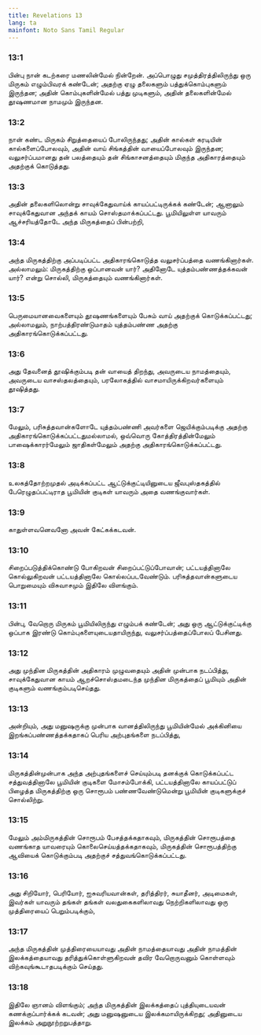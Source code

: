 ```yaml
---
title: Revelations 13
lang: ta
mainfont: Noto Sans Tamil Regular
---
```


###  13:1

பின்பு நான் கடற்கரை மணலின்மேல் நின்றேன். அப்பொழுது சமுத்திரத்திலிருந்து ஒரு மிருகம் எழும்பிவரக் கண்டேன்; அதற்கு ஏழு தலைகளும் பத்துக்கொம்புகளும் இருந்தன; அதின் கொம்புகளின்மேல் பத்து முடிகளும், அதின் தலைகளின்மேல் தூஷணமான நாமமும் இருந்தன.

###  13:2

நான் கண்ட மிருகம் சிறுத்தையைப் போலிருந்தது; அதின் கால்கள் கரடியின் கால்களைப்போலவும், அதின் வாய் சிங்கத்தின் வாயைப்போலவும் இருந்தன; வலுசர்ப்பமானது தன் பலத்தையும் தன் சிங்காசனத்தையும் மிகுந்த அதிகாரத்தையும் அதற்குக் கொடுத்தது.

###  13:3

அதின் தலைகளிலொன்று சாவுக்கேதுவாய்க் காயப்பட்டிருக்கக் கண்டேன்; ஆனாலும் சாவுக்கேதுவான அந்தக் காயம் சொஸ்தமாக்கப்பட்டது. பூமியிலுள்ள யாவரும் ஆச்சரியத்தோடே அந்த மிருகத்தைப் பின்பற்றி,

###  13:4

அந்த மிருகத்திற்கு அப்படிப்பட்ட அதிகாரங்கொடுத்த வலுசர்ப்பத்தை வணங்கினார்கள். அல்லாமலும்: மிருகத்திற்கு ஒப்பானவன் யார்? அதினோடே யுத்தம்பண்ணத்தக்கவன் யார்? என்று சொல்லி, மிருகத்தையும் வணங்கினார்கள்.

###  13:5

பெருமையானவைகளையும் தூஷணங்களையும் பேசும் வாய் அதற்குக் கொடுக்கப்பட்டது; அல்லாமலும், நாற்பத்திரண்டுமாதம் யுத்தம்பண்ண அதற்கு அதிகாரங்கொடுக்கப்பட்டது.

###  13:6

அது தேவனைத் தூஷிக்கும்படி தன் வாயைத் திறந்து, அவருடைய நாமத்தையும், அவருடைய வாசஸ்தலத்தையும், பரலோகத்தில் வாசமாயிருக்கிறவர்களையும் தூஷித்தது.

###  13:7

மேலும், பரிசுத்தவான்களோடே யுத்தம்பண்ணி அவர்களை ஜெயிக்கும்படிக்கு அதற்கு அதிகாரங்கொடுக்கப்பட்டதுமல்லாமல், ஒவ்வொரு கோத்திரத்தின்மேலும் பாஷைக்காரர்மேலும் ஜாதிகள்மேலும் அதற்கு அதிகாரங்கொடுக்கப்பட்டது.

###  13:8

உலகத்தோற்றமுதல் அடிக்கப்பட்ட ஆட்டுக்குட்டியினுடைய ஜீவபுஸ்தகத்தில் பேரெழுதப்பட்டிராத பூமியின் குடிகள் யாவரும் அதை வணங்குவார்கள்.

###  13:9

காதுள்ளவனெவனோ அவன் கேட்கக்கடவன்.

###  13:10

சிறைப்படுத்திக்கொண்டு போகிறவன் சிறைப்பட்டுப்போவான்; பட்டயத்தினாலே கொல்லுகிறவன் பட்டயத்தினாலே கொல்லப்படவேண்டும். பரிசுத்தவான்களுடைய பொறுமையும் விசுவாசமும் இதிலே விளங்கும்.

###  13:11

பின்பு, வேறொரு மிருகம் பூமியிலிருந்து எழும்பக் கண்டேன்; அது ஒரு ஆட்டுக்குட்டிக்கு ஒப்பாக இரண்டு கொம்புகளையுடையதாயிருந்து, வலுசர்ப்பத்தைப்போலப் பேசினது.

###  13:12

அது முந்தின மிருகத்தின் அதிகாரம் முழுவதையும் அதின் முன்பாக நடப்பித்து, சாவுக்கேதுவான காயம் ஆறச்சொஸ்தமடைந்த முந்தின மிருகத்தைப் பூமியும் அதின் குடிகளும் வணங்கும்படிசெய்தது.

###  13:13

அன்றியும், அது மனுஷருக்கு முன்பாக வானத்திலிருந்து பூமியின்மேல் அக்கினியை இறங்கப்பண்ணத்தக்கதாகப் பெரிய அற்புதங்களை நடப்பித்து,

###  13:14

மிருகத்தின்முன்பாக அந்த அற்புதங்களைச் செய்யும்படி தனக்குக் கொடுக்கப்பட்ட சத்துவத்தினாலே பூமியின் குடிகளை மோசம்போக்கி, பட்டயத்தினாலே காயப்பட்டுப் பிழைத்த மிருகத்திற்கு ஒரு சொரூபம் பண்ணவேண்டுமென்று பூமியின் குடிகளுக்குச் சொல்லிற்று.

###  13:15

மேலும் அம்மிருகத்தின் சொரூபம் பேசத்தக்கதாகவும், மிருகத்தின் சொரூபத்தை வணங்காத யாவரையும் கொலைசெய்யத்தக்கதாகவும், மிருகத்தின் சொரூபத்திற்கு ஆவியைக் கொடுக்கும்படி அதற்குச் சத்துவங்கொடுக்கப்பட்டது.

###  13:16

அது சிறியோர், பெரியோர், ஐசுவரியவான்கள், தரித்திரர், சுயாதீனர், அடிமைகள், இவர்கள் யாவரும் தங்கள் தங்கள் வலதுகைகளிலாவது நெற்றிகளிலாவது ஒரு முத்திரையைப் பெறும்படிக்கும்,

###  13:17

அந்த மிருகத்தின் முத்திரையையாவது அதின் நாமத்தையாவது அதின் நாமத்தின் இலக்கத்தையாவது தரித்துக்கொள்ளுகிறவன் தவிர வேறொருவனும் கொள்ளவும் விற்கவுங்கூடாதபடிக்கும் செய்தது.

###  13:18

இதிலே ஞானம் விளங்கும்; அந்த மிருகத்தின் இலக்கத்தைப் புத்தியுடையவன் கணக்குப்பார்க்கக் கடவன்; அது மனுஷனுடைய இலக்கமாயிருக்கிறது; அதினுடைய இலக்கம் அறுநூற்றறுபத்தாறு.

